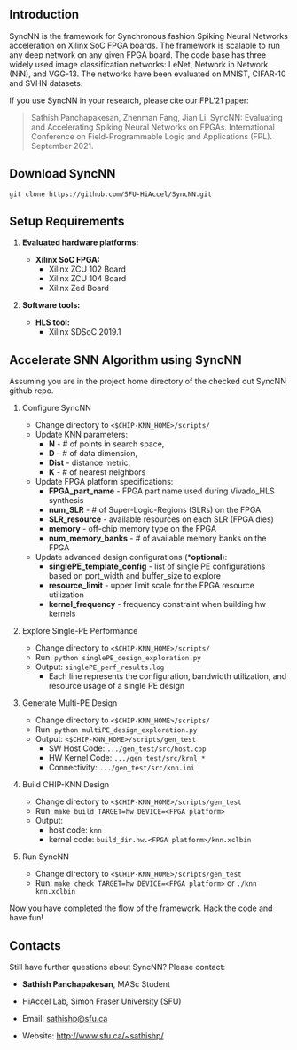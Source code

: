 ## Introduction

SyncNN is the framework for Synchronous fashion Spiking Neural Networks acceleration on Xilinx SoC FPGA boards. The framework is scalable to run any deep network on any given FPGA board. The code base has three widely used image classification networks: LeNet, Network in Network (NiN), and VGG-13. The networks have been evaluated on MNIST, CIFAR-10 and SVHN datasets.

If you use SyncNN in your research, please cite our FPL'21 paper: 
> Sathish Panchapakesan, Zhenman Fang, Jian Li. SyncNN: Evaluating and Accelerating Spiking Neural Networks on FPGAs.  International Conference on Field-Programmable Logic and Applications (FPL). September 2021.

## Download SyncNN

	git clone https://github.com/SFU-HiAccel/SyncNN.git

## Setup Requirements

1. **Evaluated hardware platforms:**
    * **Xilinx SoC FPGA:**
      * Xilinx ZCU 102 Board
      * Xilinx ZCU 104 Board
      * Xilinx Zed Board

2. **Software tools:**
    * **HLS tool:**
      * Xilinx SDSoC 2019.1

## Accelerate SNN Algorithm using SyncNN

Assuming you are in the project home directory of the checked out SyncNN github repo.

1. Configure SyncNN
    * Change directory to `<$CHIP-KNN_HOME>/scripts/`
    * Update KNN parameters:
      * **N** - # of points in search space,
      * **D** - # of data dimension,
      * **Dist** - distance metric,
      * **K** - # of nearest neighbors
    * Update FPGA platform specifications:
      * **FPGA_part_name** - FPGA part name used during Vivado_HLS synthesis
      * **num_SLR** - # of Super-Logic-Regions (SLRs) on the FPGA
      * **SLR_resource** - available resources on each SLR (FPGA dies)
      * **memory** - off-chip memory type on the FPGA
      * **num_memory_banks** - # of available memory banks on the FPGA
    * Update advanced design configurations (***optional**):
      * **singlePE_template_config** - list of single PE configurations based on port_width and buffer_size to explore 
      * **resource_limit** - upper limit scale for the FPGA resource utilization
      * **kernel_frequency** - frequency constraint when building hw kernels
    
2. Explore Single-PE Performance
    * Change directory to `<$CHIP-KNN_HOME>/scripts/`
    * Run: `python singlePE_design_exploration.py`
    * Output: `singlePE_perf_results.log`
      * Each line represents the configuration, bandwidth utilization, and resource usage of a single PE design
    
3. Generate Multi-PE Design
    * Change directory to `<$CHIP-KNN_HOME>/scripts/`
    * Run: `python multiPE_design_exploration.py`
    * Output: `<$CHIP-KNN_HOME>/scripts/gen_test`
      * SW Host Code: `.../gen_test/src/host.cpp`
      * HW Kernel Code: `.../gen_test/src/krnl_*`
      * Connectivity: `.../gen_test/src/knn.ini`

4. Build CHIP-KNN Design
    * Change directory to `<$CHIP-KNN_HOME>/scripts/gen_test`
    * Run: `make build TARGET=hw DEVICE=<FPGA platform>`
    * Output: 
      * host code: `knn`
      * kernel code: `build_dir.hw.<FPGA platform>/knn.xclbin`

5. Run SyncNN
    * Change directory to `<$CHIP-KNN_HOME>/scripts/gen_test`
    * Run: `make check TARGET=hw DEVICE=<FPGA platform>` or `./knn knn.xclbin`

Now you have completed the flow of the framework. Hack the code and have fun!

## Contacts

Still have further questions about SyncNN? Please contact:

* **Sathish Panchapakesan**, MASc Student

* HiAccel Lab, Simon Fraser University (SFU)

* Email: sathishp@sfu.ca 

* Website: http://www.sfu.ca/~sathishp/


